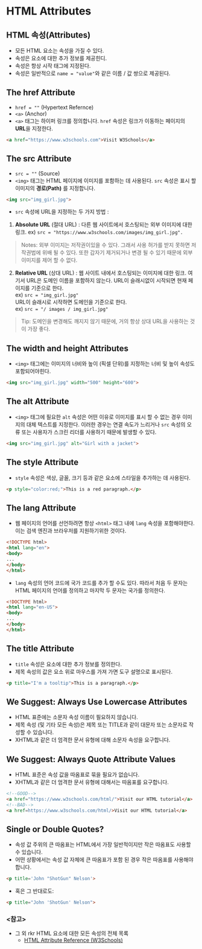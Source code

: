 # HTML Attributes
## HTML 속성(Attributes)
- 모든 HTML 요소는 속성을 가질 수 있다.
- 속성은 요소에 대한 추가 정보를 제공힌디.
- 속성은 항상 시작 태그에 지정된다.
- 속성은 일반적으로 `name = "value"`와 같은 이름 / 값 쌍으로 제공된다.

## The href Attribute
- `href = ""` (Hypertext Refernce)
- `<a>` (Anchor)
- `<a>` 태그는 하이퍼 링크를 정의합니다. `href` 속성은 링크가 이동하는 페이지의 **URL**을 지정한다.
```html
<a href="https://www.w3schools.com">Visit W3Schools</a>
```

## The src Attribute
- `src = ""` (Source)
- `<img>` 태그는 HTML 페이지에 이미지를 포함하는 데 사용된다. `src` 속성은 표시 할 이미지의 **경로(Path)** 를 지정합니다.
```html
<img src="img_girl.jpg">
```
- `src` 속성에 URL을 지정하는 두 가지 방법 : 
1. **Absolute URL** (절대 URL) : 다른 웹 사이트에서 호스팅되는 외부 이미지에 대한 링크. ex) `src = "https://www.w3schools.com/images/img_girl.jpg".`
> Notes: 외부 이미지는 저작권이있을 수 있다. 그래서 사용 허가를 받지 못하면 저작권법에 위배 될 수 있다. 또한 갑자기 제거되거나 변경 될 수 있기 때문에 외부 이미지를 제어 할 수 없다.

2. **Relative URL** (상대 URL) : 웹 사이트 내에서 호스팅되는 이미지에 대한 링크. 여기서 URL은 도메인 이름을 포함하지 않는다. URL이 슬래시없이 시작되면 현재 페이지를 기준으로 한다. <br>ex) `src = "img_girl.jpg"` <br>URL이 슬래시로 시작하면 도메인을 기준으로 한다. <br>ex) `src = "/ images / img_girl.jpg"`
> Tip: 도메인을 변경해도 깨지지 않기 때문에, 거의 항상 상대 URL을 사용하는 것이 가장 좋다.

## The width and height Attributes
- `<img>` 태그에는 이미지의 너비와 높이 (픽셀 단위)를 지정하는 너비 및 높이 속성도 포함되어야힌다.
```html
<img src="img_girl.jpg" width="500" height="600">
```

## The alt Attribute
- `<img>` 태그에 필요한 `alt` 속성은 어떤 이유로 이미지를 표시 할 수 없는 경우 이미지의 대체 텍스트를 지정한다. 이러한 경우는 연결 속도가 느리거나 `src` 속성의 오류 또는 사용자가 스크린 리더를 사용하기 때문에 발생할 수 있다.
```html
<img src="img_girl.jpg" alt="Girl with a jacket">
```
## The style Attribute
- `style` 속성은 색상, 글꼴, 크기 등과 같은 요소에 스타일을 추가하는 데 사용된다.
```html
<p style="color:red;">This is a red paragraph.</p>
```

## The lang Attribute
- 웹 페이지의 언어를 선언하려면 항상 `<html>` 태그 내에 `lang` 속성을 포함해야한다. 이는 검색 엔진과 브라우저를 지원하기위한 것이다.
```html
<!DOCTYPE html>
<html lang="en">
<body>
...
</body>
</html>
```
- `lang` 속성의 언어 코드에 국가 코드를 추가 할 수도 있다. 따라서 처음 두 문자는 HTML 페이지의 언어를 정의하고 마지막 두 문자는 국가를 정의한다.
```html
<!DOCTYPE html>
<html lang="en-US">
<body>
...
</body>
</html>
```

## The title Attribute
- `title` 속성은 요소에 대한 추가 정보를 정의한다.
- 제목 속성의 값은 요소 위로 마우스를 가져 가면 도구 설명으로 표시된다.
```html
<p title="I'm a tooltip">This is a paragraph.</p>
```

## We Suggest: Always Use Lowercase Attributes
- HTML 표준에는 소문자 속성 이름이 필요하지 않습니다.
- 제목 속성 (및 기타 모든 속성)은 제목 또는 TITLE과 같이 대문자 또는 소문자로 작성할 수 있습니다.
- XHTML과 같은 더 엄격한 문서 유형에 대해 소문자 속성을 요구합니다.

## We Suggest: Always Quote Attribute Values
- HTML 표준은 속성 값을 따옴표로 묶을 필요가 없습니다.
- XHTML과 같은 더 엄격한 문서 유형에 대해서는 따옴표를 요구합니다.
```html
<!--GOOD-->
<a href="https://www.w3schools.com/html/">Visit our HTML tutorial</a>
<!--BAD-->
<a href=https://www.w3schools.com/html/>Visit our HTML tutorial</a>
```

## Single or Double Quotes?
- 속성 값 주위의 큰 따옴표는 HTML에서 가장 일반적이지만 작은 따옴표도 사용할 수 있습니다.
- 어떤 상황에서는 속성 값 자체에 큰 따옴표가 포함 된 경우 작은 따옴표를 사용해야합니다.
```html
<p title='John "ShotGun" Nelson'>
```
- 혹은 그 반대로도:
```html
<p title="John 'ShotGun' Nelson">
```

### <참고>
- 그 외 rkr HTML 요소에 대한 모든 속성의 전체 목록
  - [HTML Attribute Reference (W3Schools)](https://www.w3schools.com/tags/ref_attributes.asp)